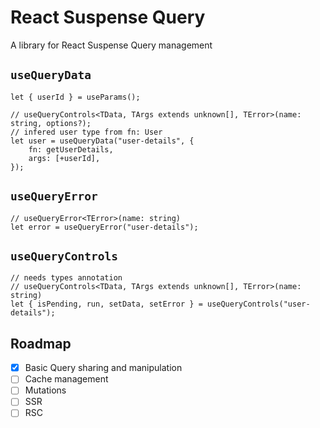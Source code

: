 # React Suspense Query

A library for React Suspense Query management

## `useQueryData`

```tsx
let { userId } = useParams();

// useQueryControls<TData, TArgs extends unknown[], TError>(name: string, options?);
// infered user type from fn: User
let user = useQueryData("user-details", {
	fn: getUserDetails,
	args: [+userId],
});
```

## `useQueryError`

```tsx
// useQueryError<TError>(name: string)
let error = useQueryError("user-details");
```

## `useQueryControls`

```tsx
// needs types annotation
// useQueryControls<TData, TArgs extends unknown[], TError>(name: string)
let { isPending, run, setData, setError } = useQueryControls("user-details");
```

## Roadmap

- [x] Basic Query sharing and manipulation
- [ ] Cache management
- [ ] Mutations
- [ ] SSR
- [ ] RSC
